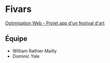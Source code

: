 # Fivars
[Optimisation Web - Projet app d'un festival d'art](https://tim-montmorency.com/timdoc/582-424MO/projet-app-festival-art-numerique/)

## Équipe
- William Rathier Mailly
- Dominic Yale
